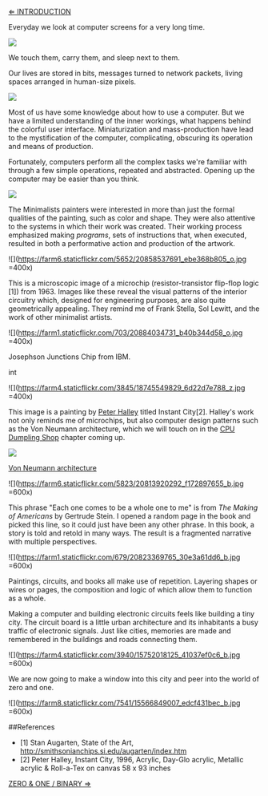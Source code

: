 [⇐ INTRODUCTION](https://github.com/tchoi8/handmadecomputer/blob/master/Entry/readme.md)

Everyday we look at computer screens for a very long time.  

![](https://dl.dropboxusercontent.com/u/53638/tablet.jpg)



We touch them, carry them, and sleep next to them.



Our lives are stored in bits, messages turned to network packets, living spaces arranged in human-size pixels.

![](https://dl.dropboxusercontent.com/u/53638/laptop.jpg)

Most of us have some knowledge about how to use a computer. But we have a limited understanding of the inner workings, what happens behind the colorful user interface. Miniaturization and mass-production have lead to the mystification of the computer, complicating, obscuring its operation and means of production.

Fortunately, computers perform all the complex tasks we're familiar with through a few simple operations, repeated and abstracted. Opening up the computer may be easier than you think.
 
![](https://dl.dropboxusercontent.com/u/53638/minimial.jpg)




The Minimalists painters were interested in more than just the formal qualities of the painting, such as color and shape. They were also attentive to the systems in which their work was created. Their working process emphasized making *programs*, sets of instructions that, when executed, resulted in both a performative action and production of the artwork.




 
 ![](https://farm6.staticflickr.com/5652/20858537691_ebe368b805_o.jpg =400x)

This is a microscopic image of a microchip (resistor-transistor flip-flop logic [1]) from 1963. Images like these reveal the visual patterns of the interior circuitry which, designed for engineering purposes, are also quite geometrically appealing. They remind me of Frank Stella, Sol Lewitt, and the work of other minimalist artists. 


![](https://farm1.staticflickr.com/703/20884034731_b40b344d58_o.jpg =400x)

Josephson Junctions Chip from IBM.


int


![](https://farm4.staticflickr.com/3845/18745549829_6d22d7e788_z.jpg =400x)

 
This image is a painting by [Peter Halley](http://www.peterhalley.com/) titled Instant City[2]. Halley's work not only reminds me of microchips, but also computer design patterns such as the Von Neumann architecture, which we will touch on in the [CPU Dumpling Shop](https://github.com/tchoi8/handmadecomputer/tree/master/Dumpling) chapter coming up.

  
  ![](http://history-computer.com/ModernComputer/thinkers/images/vonNeumannArch.jpg )
  
[Von Neumann architecture](http://history-computer.com/ModernComputer/thinkers/Neumann.html) 







 ![](https://farm6.staticflickr.com/5823/20813920292_f172897655_b.jpg =600x)

 
This phrase "Each one comes to be a whole one to me" is from *The Making of Americans* by Gertrude Stein. I opened a random page in the book and picked this line, so it could just have been any other phrase. In this book, a story is told and retold in many ways. The result is a fragmented narrative with multiple perspectives. 

![](https://farm1.staticflickr.com/679/20823369765_30e3a61dd6_b.jpg =600x)



Paintings, circuits, and books all make use of repetition. Layering shapes or wires or pages, the composition and logic of which allow them to function as a whole.

Making a computer and building electronic circuits feels like building a tiny city. The circuit board is a little urban architecture and its inhabitants a busy traffic of electronic signals. Just like cities, memories are made and remembered in the buildings and roads connecting them.

![](https://farm4.staticflickr.com/3940/15752018125_41037ef0c6_b.jpg =600x)
 
We are now going to make a window into this city and peer into the world of zero and one.

![](https://farm8.staticflickr.com/7541/15566849007_edcf431bec_b.jpg =600x)
  
 
 
 


##References 
- [1] Stan Augarten, State of the Art, http://smithsonianchips.si.edu/augarten/index.htm 
- [2] Peter Halley, Instant City, 1996, Acrylic, Day-Glo acrylic, Metallic acrylic &
Roll-a-Tex on canvas 58 x 93 inches  

[ZERO & ONE / BINARY ⇒](https://github.com/tchoi8/handmadecomputer/blob/master/Binary/readme.md)

